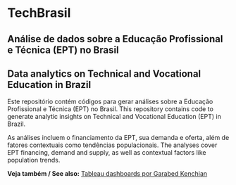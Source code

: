 # TechBrasil
## Análise de dados sobre a Educação Profissional e Técnica (EPT) no Brasil
## Data analytics on Technical and Vocational Education in Brazil

Este repositório contém códigos para gerar análises sobre a Educação Profissional e Técnica (EPT) no Brasil.
This repository contains code to generate analytic insights on Technical and Vocational Education (EPT) in Brazil.

As análises incluem o financiamento da EPT, sua demanda e oferta, além de fatores contextuais como tendências populacionais.
The analyses cover EPT financing, demand and supply, as well as contextual factors like population trends.

**Veja também / See also:** [Tableau dashboards por Garabed Kenchian](https://public.tableau.com/app/profile/garabed.kenchian/vizzes)
